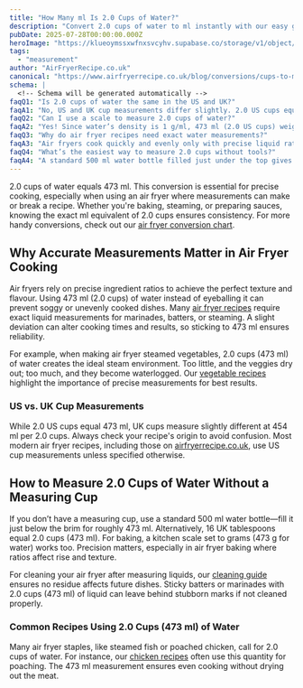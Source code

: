 ```yaml
---
title: "How Many ml Is 2.0 Cups of Water?"
description: "Convert 2.0 cups of water to ml instantly with our easy guide. Perfect for air fryer recipes and precise cooking measurements."
pubDate: 2025-07-28T00:00:00.000Z
heroImage: "https://klueoymssxwfnxsvcyhv.supabase.co/storage/v1/object/public/Shmucket/how-many-ml-is-2-cups-of-water.webp"
tags:
  - "measurement"
author: "AirFryerRecipe.co.uk"
canonical: "https://www.airfryerrecipe.co.uk/blog/conversions/cups-to-ml/how-many-ml-is-2-cups-of-water"
schema: |
  <!-- Schema will be generated automatically -->
faqQ1: "Is 2.0 cups of water the same in the US and UK?"
faqA1: "No, US and UK cup measurements differ slightly. 2.0 US cups equal 473 ml, while 2.0 UK cups equal 454 ml. Always verify which standard your recipe uses to avoid measurement errors."
faqQ2: "Can I use a scale to measure 2.0 cups of water?"
faqA2: "Yes! Since water’s density is 1 g/ml, 473 ml (2.0 US cups) weighs 473 grams. Use a kitchen scale set to grams for accuracy, especially useful for air fryer baking where precision is key."
faqQ3: "Why do air fryer recipes need exact water measurements?"
faqA3: "Air fryers cook quickly and evenly only with precise liquid ratios. Too much water (over 473 ml for 2.0 cups) can steam instead of crisp food, while too little may cause drying or uneven cooking."
faqQ4: "What’s the easiest way to measure 2.0 cups without tools?"
faqA4: "A standard 500 ml water bottle filled just under the top gives roughly 473 ml (2.0 cups). For smaller increments, use 16 UK tablespoons, which also equal 473 ml. Always double-check for critical recipes."
---
```

<p>2.0 cups of water equals 473 ml. This conversion is essential for precise cooking, especially when using an air fryer where measurements can make or break a recipe. Whether you're baking, steaming, or preparing sauces, knowing the exact ml equivalent of 2.0 cups ensures consistency. For more handy conversions, check out our <a href=https://www.airfryerrecipe.co.uk/air-fryer-conversion-chart>air fryer conversion chart</a>.</p>  

<h2>Why Accurate Measurements Matter in Air Fryer Cooking</h2>  
<p>Air fryers rely on precise ingredient ratios to achieve the perfect texture and flavour. Using 473 ml (2.0 cups) of water instead of eyeballing it can prevent soggy or unevenly cooked dishes. Many <a href=https://www.airfryerrecipe.co.uk/recipes>air fryer recipes</a> require exact liquid measurements for marinades, batters, or steaming. A slight deviation can alter cooking times and results, so sticking to 473 ml ensures reliability.</p>  

<p>For example, when making air fryer steamed vegetables, 2.0 cups (473 ml) of water creates the ideal steam environment. Too little, and the veggies dry out; too much, and they become waterlogged. Our <a href=https://www.airfryerrecipe.co.uk/recipe-category/vegetables>vegetable recipes</a> highlight the importance of precise measurements for best results.</p>  

<h3>US vs. UK Cup Measurements</h3>  
<p>While 2.0 US cups equal 473 ml, UK cups measure slightly different at 454 ml per 2.0 cups. Always check your recipe's origin to avoid confusion. Most modern air fryer recipes, including those on <a href=https://www.airfryerrecipe.co.uk/>airfryerrecipe.co.uk</a>, use US cup measurements unless specified otherwise.</p>  

<h2>How to Measure 2.0 Cups of Water Without a Measuring Cup</h2>  
<p>If you don’t have a measuring cup, use a standard 500 ml water bottle—fill it just below the brim for roughly 473 ml. Alternatively, 16 UK tablespoons equal 2.0 cups (473 ml). For baking, a kitchen scale set to grams (473 g for water) works too. Precision matters, especially in air fryer baking where ratios affect rise and texture.</p>  

<p>For cleaning your air fryer after measuring liquids, our <a href=https://www.airfryerrecipe.co.uk/air-fryer-cleaner>cleaning guide</a> ensures no residue affects future dishes. Sticky batters or marinades with 2.0 cups (473 ml) of liquid can leave behind stubborn marks if not cleaned properly.</p>  

<h3>Common Recipes Using 2.0 Cups (473 ml) of Water</h3>  
<p>Many air fryer staples, like steamed fish or poached chicken, call for 2.0 cups of water. For instance, our <a href=https://www.airfryerrecipe.co.uk/recipe-category/chicken>chicken recipes</a> often use this quantity for poaching. The 473 ml measurement ensures even cooking without drying out the meat.</p>
